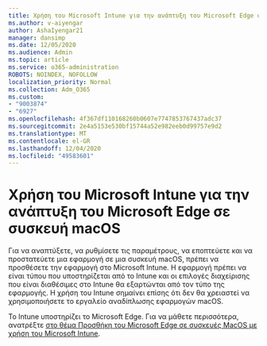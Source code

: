 ```yaml
---
title: Χρήση του Microsoft Intune για την ανάπτυξη του Microsoft Edge σε συσκευή macOS
ms.author: v-aiyengar
author: AshaIyengar21
manager: dansimp
ms.date: 12/05/2020
ms.audience: Admin
ms.topic: article
ms.service: o365-administration
ROBOTS: NOINDEX, NOFOLLOW
localization_priority: Normal
ms.collection: Adm_O365
ms.custom:
- "9003874"
- "6927"
ms.openlocfilehash: 4f367df110168260b0607e7747853767437adc37
ms.sourcegitcommit: 2e4a5153e530bf15744a52e982eeb0d99757e9d2
ms.translationtype: MT
ms.contentlocale: el-GR
ms.lasthandoff: 12/04/2020
ms.locfileid: "49583601"
---
```

# <a name="use-microsoft-intune-to-deploy-microsoft-edge-to-a-macos-device"></a>Χρήση του Microsoft Intune για την ανάπτυξη του Microsoft Edge σε συσκευή macOS

Για να αναπτύξετε, να ρυθμίσετε τις παραμέτρους, να εποπτεύετε και να προστατεύετε μια εφαρμογή σε μια συσκευή macOS, πρέπει να προσθέσετε την εφαρμογή στο Microsoft Intune. Η εφαρμογή πρέπει να είναι τύπου που υποστηρίζεται από το Intune και οι επιλογές διαχείρισης που είναι διαθέσιμες στο Intune θα εξαρτώνται από τον τύπο της εφαρμογής. Η χρήση του Intune σημαίνει επίσης ότι δεν θα χρειαστεί να χρησιμοποιήσετε το εργαλείο αναδίπλωσης εφαρμογών macOS.

Το Intune υποστηρίζει το Microsoft Edge. Για να μάθετε περισσότερα, ανατρέξτε [στο θέμα Προσθήκη του Microsoft Edge σε συσκευές MacOS με χρήση του Microsoft Intune](https://go.microsoft.com/fwlink/?linkid=2134949).